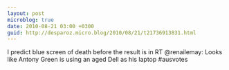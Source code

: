 ```yaml
---
layout: post
microblog: true
date: 2010-08-21 03:00 +0300
guid: http://desparoz.micro.blog/2010/08/21/t21736913831.html
---
```

I predict blue screen of death before the result is in RT @renailemay: Looks like Antony Green is using an aged Dell as his laptop #ausvotes
